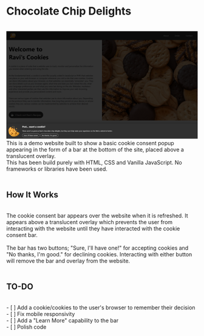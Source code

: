 # Chocolate Chip Delights
<br>
<img src="img/screenshot.png">
<br>
This is a demo website built to show a basic cookie consent popup appearing in the form of a bar at the bottom of the site, placed above a translucent overlay.
<br>
This has been build purely with HTML, CSS and Vanilla JavaScript. No frameworks or libraries have been used.
<br><br>
<h2>How It Works</h2>
<br>
The cookie consent bar appears over the website when it is refreshed. It appears above a translucent overlay which prevents the user from interacting with the website until they have interacted with the cookie consent bar.
<br><br>
The bar has two buttons; "Sure, I'll have one!" for accepting cookies and "No thanks, I'm good." for declining cookies. Interacting with either button will remove the bar and overlay from the website.
<br><br>
<h2>TO-DO</h2>
<br>
- [ ] Add a cookie/cookies to the user's browser to remember their decision<br>
- [ ] Fix mobile responsivity<br>
- [ ] Add a "Learn More" capability to the bar<br>
- [ ] Polish code<br>
